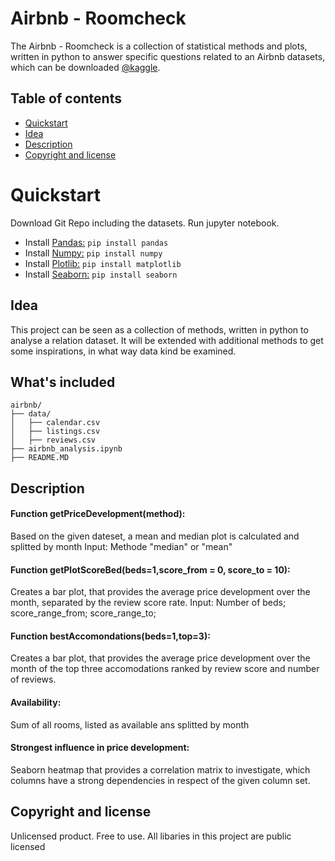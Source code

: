 # Airbnb - Roomcheck
The Airbnb - Roomcheck is a collection of statistical methods and plots, written in python to answer specific questions related to
an Airbnb datasets, which can be downloaded <a href="https://www.kaggle.com/airbnb/seattle">@kaggle</a>.


## Table of contents

- [Quickstart](#quick-start)
- [Idea](#idea)
- [Description](#description)
- [Copyright and license](#copyright-and-license)

# Quickstart
Download Git Repo including the datasets. Run jupyter notebook.

- Install <a href="https://pypi.org/project/pandas/">Pandas:</a> `pip install pandas`
- Install <a href="https://pypi.org/project/numpy/">Numpy:</a> `pip install numpy`
- Install <a href="https://pypi.org/project/matplotlib"/>Plotlib:</a> `pip install matplotlib` 
- Install <a href="https://pypi.org/project/seaborn">Seaborn:</a> `pip install seaborn`

## Idea
This project can be seen as a collection of methods, written in python to analyse a relation dataset.
It will be extended with additional methods to get some inspirations, in what way data kind be examined.

## What's included
```text
airbnb/
├── data/
│   ├── calendar.csv
│   ├── listings.csv
│   ├── reviews.csv
├── airbnb_analysis.ipynb
├── README.MD
```

## Description

#### Function getPriceDevelopment(method):
Based on the given dateset, a mean and median plot is calculated and splitted by month
Input: Methode "median" or "mean"

#### Function getPlotScoreBed(beds=1,score_from = 0, score_to = 10):
Creates a bar plot, that provides the average price development over the month, separated by the review score rate.
Input: Number of beds; score_range_from; score_range_to;

#### Function bestAccomondations(beds=1,top=3):
Creates a bar plot, that provides the average price development over the month of the top three accomodations ranked by review score and number of reviews.

#### Availability:
Sum of all rooms, listed as available ans splitted by month

#### Strongest influence in price development:
Seaborn heatmap that provides a correlation matrix to investigate, which columns have a strong dependencies in respect of the given column set.

## Copyright and license
Unlicensed  product. Free to use. All libaries in this project are public licensed 
